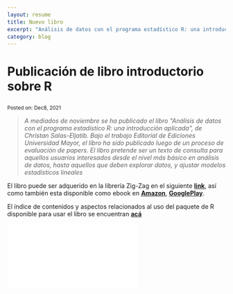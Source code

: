 ```yaml
---
layout: resume
title: Nuevo libro
excerpt: "Análisis de datos con el programa estadístico R: una introducción aplicada"
category: blog
---
```


# Publicación de libro introductorio sobre R

<sub> Posted on: Dec8, 2021</sub>


> *A mediados de noviembre se ha publicado el libro "Análisis de datos con el programa estadístico R: una introducción aplicada", de Christan Salas-Eljatib. Bajo el trabajo Editorial de Ediciones Universidad Mayor, el libro ha sido publicado luego de un proceso de evaluación de papers. El libro pretende ser un texto de consulta para aquellos usuarios interesados desde el nivel más básico en análisis de datos, hasta aquellos que deben explorar datos, y ajustar modelos estadísticos lineales*


El libro puede ser adquerido en la librería Zig-Zag en el siguiente [**link**](https://tienda.zigzag.cl/9789566086109-analisis-de-datos-con-el-programa-estadistico-r.html), así como también esta disponible como ebook en [**Amazon**](https://www.amazon.com/An%C3%A1lisis-datos-programa-estad%C3%ADstico-introducci%C3%B3n-ebook/dp/B09LRHNGPL/ref=sr_1_1?keywords=Christian+Salas+Eljatib&qid=1637176913&qsid=134-6265285-4112915&s=books&sr=1-1&sres=B09LRHNGPL&srpt=ABIS_BOOK),  [**GooglePlay**](https://play.google.com/store/books/details/Christian_Salas_Eljatib_An%C3%A1lisis_de_datos_con_el_p?id=15dOEAAAQBAJ&hl=es_CL&gl=US).


El índice de contenidos y aspectos relacionados al uso del paquete de R disponible para usar el libro se encuentran [**acá**](https://www.researchgate.net/publication/356843133_Analisis_de_datos_con_el_programa_estadistico_R_Una_introduccion_aplicada)

![](/images/portadaLibro.pdf)
